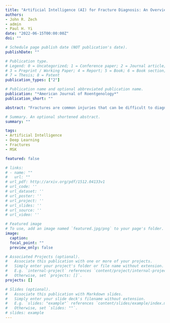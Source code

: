 ```yaml
---
title: "Artificial Intelligence (AI) for Fracture Diagnosis: An Overview of Current Products and Considerations for Clinical Adoption."
authors:
- John R. Zech
- admin
- Paul H. Yi
date: "2022-06-15T00:00:00Z"
doi: ""

# Schedule page publish date (NOT publication's date).
publishDate: ""

# Publication type.
# Legend: 0 = Uncategorized; 1 = Conference paper; 2 = Journal article;
# 3 = Preprint / Working Paper; 4 = Report; 5 = Book; 6 = Book section;
# 7 = Thesis; 8 = Patent
publication_types: ["2"]

# Publication name and optional abbreviated publication name.
publication: "*American Journal of Roentgenology*"
publication_short: ""

abstract: "Fractures are common injuries that can be difficult to diagnose, with missed fractures accounting for most misdiagnoses in the emergency department. Artificial intelligence (AI) and, specifically, deep learning have shown a strong ability to accurately detect fractures and augment the performance of radiologists in proof-of-concept research settings. Although the number of real-world AI products available for clinical use continues to increase, guidance for practicing radiologists in the adoption of this new technology is limited. This review describes how AI and deep learning algorithms can help radiologists to better diagnose fractures. The article also provides an overview of commercially available U.S. FDA–cleared AI tools for fracture detection as well as considerations for the clinical adoption of these tools by radiology practices."

# Summary. An optional shortened abstract.
summary: ""

tags:
- Artificial Intelligence
- Deep Learning
- Fractures
- MSK

featured: false

# links:
# - name: ""
#   url: ""
# url_pdf: http://arxiv.org/pdf/1512.04133v1
# url_code: ''
# url_dataset: ''
# url_poster: ''
# url_project: ''
# url_slides: ''
# url_source: ''
# url_video: ''

# Featured image
# To use, add an image named `featured.jpg/png` to your page's folder. 
image:
  caption: 
  focal_point: ""
  preview_only: false

# Associated Projects (optional).
#   Associate this publication with one or more of your projects.
#   Simply enter your project's folder or file name without extension.
#   E.g. `internal-project` references `content/project/internal-project/index.md`.
#   Otherwise, set `projects: []`.
projects: []

# Slides (optional).
#   Associate this publication with Markdown slides.
#   Simply enter your slide deck's filename without extension.
#   E.g. `slides: "example"` references `content/slides/example/index.md`.
#   Otherwise, set `slides: ""`.
# slides: example
---
```

